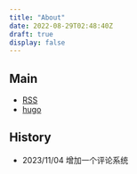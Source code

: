 ```yaml
---
title: "About"
date: 2022-08-29T02:48:40Z
draft: true
display: false
---
```


##  Main



* [RSS](https://rss.zzek.cn/)
* [hugo](https://hugo.aiaide.com/)


## History

* 2023/11/04  增加一个评论系统